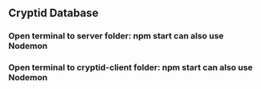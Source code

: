 ## Cryptid Database

### Open terminal to server folder: npm start can also use Nodemon

### Open terminal to cryptid-client folder: npm start can also use Nodemon